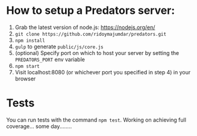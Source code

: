 # How to setup a Predators server:

1. Grab the latest version of node.js: https://nodejs.org/en/
2. `git clone https://github.com/ridoymajumdar/predators.git`
3. `npm install`
4. `gulp` to generate `public/js/core.js`
5. (optional) Specify port on which to host your server by setting the `PREDATORS_PORT` env variable
6. `npm start`
7. Visit localhost:8080 (or whichever port you specified in step 4) in your browser

# Tests

You can run tests with the command `npm test`. Working on achieving full coverage... some day........
